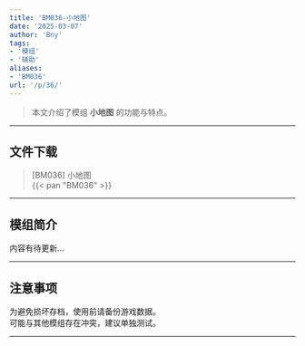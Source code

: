 ```yaml
---
title: 'BM036-小地图'
date: '2025-03-07'
author: 'Bny'
tags:
- '模组'
- '辅助'
aliases:
- 'BM036'
url: '/p/36/'
---
```


> 本文介绍了模组 **小地图** 的功能与特点。

---

## 文件下载

> [BM036] 小地图  
{{< pan "BM036" >}}  

---

## 模组简介

>  
内容有待更新...  

---

## 注意事项

>  
为避免损坏存档，使用前请备份游戏数据。  
可能与其他模组存在冲突，建议单独测试。  

---

